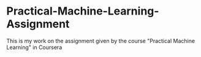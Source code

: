 # Practical-Machine-Learning-Assignment
This is my work on the assignment given by the course "Practical Machine Learning" in Coursera
